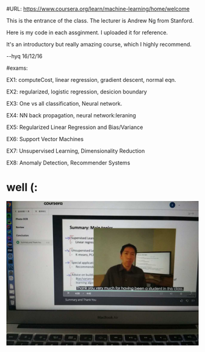 
#URL:
https://www.coursera.org/learn/machine-learning/home/welcome

This is the entrance of the class. The lecturer is Andrew Ng from Stanford.


Here is my code in each assginment. I uploaded it for reference. 

It's an introductory but really amazing course, which I highly recommend. 

--hyq  16/12/16

#exams:

EX1: computeCost, linear regression, gradient descent, normal eqn.

EX2: regularized, logistic regression, desicion boundary

EX3: One vs all classification, Neural network.

EX4: NN back propagation, neural network:leraning

EX5: Regularized Linear Regression and Bias/Variance

EX6: Support Vector Machines

EX7: Unsupervised Learning, Dimensionality Reduction

EX8: Anomaly Detection, Recommender Systems

# well (:
![image](https://github.com/hyqggl/Machine_Learning_Study/raw/master/finally.jpg)
